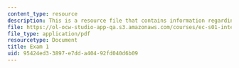 ```yaml
---
content_type: resource
description: This is a resource file that contains information regarding exam 1.
file: https://ol-ocw-studio-app-qa.s3.amazonaws.com/courses/ec-s01-internet-technology-in-local-and-global-communities-spring-2005-summer-2005/95424ed33897e7dda40492fd040d6b09_MITEC_S01S05_exam_1.pdf
file_type: application/pdf
resourcetype: Document
title: Exam 1
uid: 95424ed3-3897-e7dd-a404-92fd040d6b09
---
```

